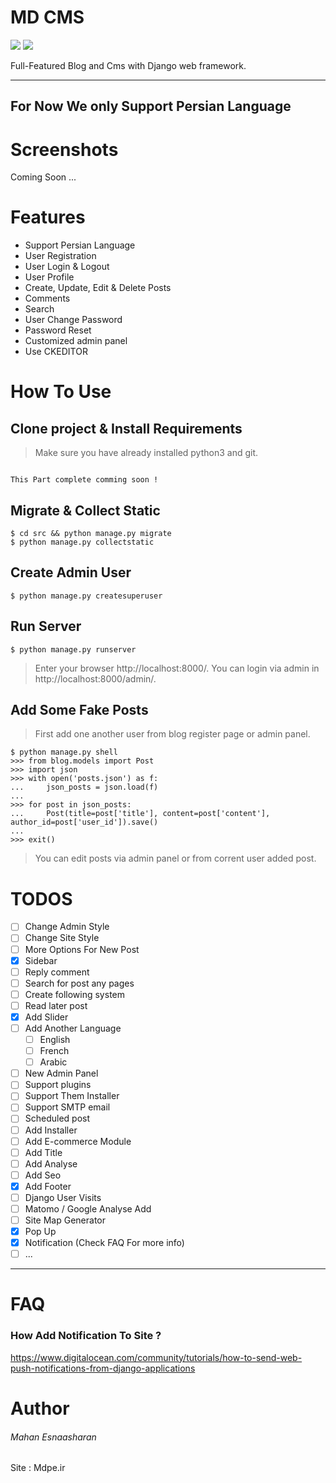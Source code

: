 # MD CMS

[![](https://img.shields.io/pypi/pyversions/Django.svg)](https://python.org/downloads/)
[![](https://img.shields.io/static/v1?label=licence&message=MDPE%20License&color=lightblue)](http://mdpe.ir/licenses)

Full-Featured Blog and Cms with Django web framework.

-----

## **For Now We only Support Persian Language**

Screenshots
=

Coming Soon ...

Features
=

- Support Persian Language
- User Registration
- User Login & Logout
- User Profile
- Create, Update, Edit & Delete Posts
- Comments
- Search
- User Change Password
- Password Reset
- Customized admin panel
- Use CKEDITOR

How To Use
=

## Clone project & Install Requirements

> Make sure you have already installed python3 and git.

```

This Part complete comming soon ! 

```

## Migrate & Collect Static

```
$ cd src && python manage.py migrate
$ python manage.py collectstatic
```

## Create Admin User

```
$ python manage.py createsuperuser
```

## Run Server

```
$ python manage.py runserver
```

> Enter your browser http://localhost:8000/. You can login via admin in http://localhost:8000/admin/.

## Add Some Fake Posts

> First add one another user from blog register page or admin panel.

```
$ python manage.py shell
>>> from blog.models import Post
>>> import json
>>> with open('posts.json') as f:
...     json_posts = json.load(f)
...
>>> for post in json_posts:
...     Post(title=post['title'], content=post['content'], author_id=post['user_id']).save()
...
>>> exit()
```

> You can edit posts via admin panel or from corrent user added post.

TODOS
=

- [ ] Change Admin Style
- [ ] Change Site Style
- [ ] More Options For New Post
- [x] Sidebar
- [ ] Reply comment
- [ ] Search for post any pages
- [ ] Create following system
- [ ] Read later post
- [x] Add Slider
- [ ] Add Another Language
    - [ ] English
    - [ ] French
    - [ ] Arabic
- [ ] New Admin Panel
- [ ] Support plugins
- [ ] Support Them Installer
- [ ] Support SMTP email
- [ ] Scheduled post
- [ ] Add Installer
- [ ] Add E-commerce Module
- [ ] Add Title
- [ ] Add Analyse
- [ ]  Add Seo
- [X] Add Footer
- [ ] Django User Visits
- [ ] Matomo / Google Analyse Add
- [ ] Site Map Generator
- [X] Pop Up
- [X] Notification (Check FAQ For more info)
- [ ] ...

-----
FAQ
= 

### How Add Notification To Site ?

https://www.digitalocean.com/community/tutorials/how-to-send-web-push-notifications-from-django-applications

Author
=

###### Mahan Esnaasharan

Site : Mdpe.ir




